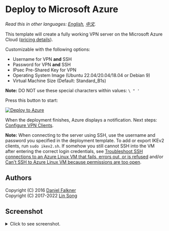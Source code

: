 # Deploy to Microsoft Azure

*Read this in other languages: [English](README.md), [中文](README-zh.md).*

This template will create a fully working VPN server on the Microsoft Azure Cloud ([pricing details](https://azure.microsoft.com/en-us/pricing/details/virtual-machines/)).

Customizable with the following options:

 - Username for VPN **and** SSH
 - Password for VPN **and** SSH
 - IPsec Pre-Shared Key for VPN
 - Operating System Image (Ubuntu 22.04/20.04/18.04 or Debian 9)
 - Virtual Machine Size (Default: Standard_B1s)

**Note:** DO NOT use these special characters within values: `\ " '`

Press this button to start:

[![Deploy to Azure](../docs/images/azure-deploy-button.png)](https://portal.azure.com/#create/Microsoft.Template/uri/https%3A%2F%2Fraw.githubusercontent.com%2Fhwdsl2%2Fsetup-ipsec-vpn%2Fmaster%2Fazure%2Fazuredeploy.json)

When the deployment finishes, Azure displays a notification. Next steps: [Configure VPN Clients](../README.md#next-steps).

**Note:** When connecting to the server using SSH, use the username and password you specified in the deployment template. To add or export IKEv2 clients, run `sudo ikev2.sh`. If somehow you still cannot SSH into the VM after entering the correct login credentials, see [Troubleshoot SSH connections to an Azure Linux VM that fails, errors out, or is refused](https://docs.microsoft.com/en-us/troubleshoot/azure/virtual-machines/troubleshoot-ssh-connection) and/or [Can't SSH to Azure Linux VM because permissions are too open](https://docs.microsoft.com/en-us/troubleshoot/azure/virtual-machines/troubleshoot-ssh-permissions-too-open).

## Authors

Copyright (C) 2016 [Daniel Falkner](https://github.com/derdanu)   
Copyright (C) 2017-2022 [Lin Song](https://github.com/hwdsl2)

## Screenshot

<details>
<summary>
Click to see screenshot.
</summary>

![Azure Custom Deployment](custom_deployment_screenshot.png)
</details>
